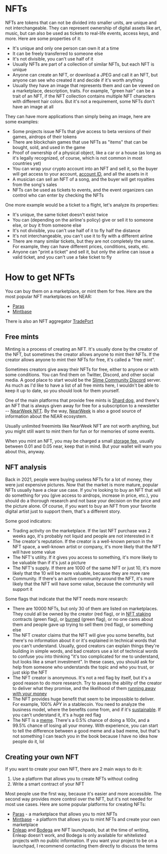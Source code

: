 # NFTs

NFTs are tokens that can not be divided into smaller units, are unique and not
interchangeable. They can represent ownership of digital assets like art, music,
but can also be used as tickets to real-life events, access keys, and more. Here
are some properties of it:

- It's unique and only one person can own it at a time
- It can be freely transferred to someone else
- It's not divisible, you can't use half of it
- Usually NFTs are part of a collection of similar NFTs, but each NFT is unique
- Anyone can create an NFT, or download a JPEG and call it an NFT, but anyone can
  see who created it and decide if it's worth anything
- Usually they have an image that represents them and can be viewed on a marketplace,
  description, traits. For example, "green hair" can be a trait of an NFT, if the
  NFT collection contains multiple NFT characters with different hair colors. But
  it's not a requirement, some NFTs don't have an image at all

They can have more applications than simply being an image, here are some examples:

- Some projects issue NFTs that give access to beta versions of their games,
  airdrops of their tokens
- There are blockchain games that use NFTs as "items" that can be bought, sold,
  and used in the game
- Proof of ownership of a physical object, like a car or a house (as long as it's
  legally recognized, of course, which is not common in most countries yet)
- You can wrap your crypto account into an NFT and sell it, so the buyer will get
  access to your account, [account ID](../lvl4/account-model/account-ids.md), and all the assets
  in it
- A musician can sell an NFT of a song, and the buyer will get royalties from
  the song's sales
- NFTs can be used as tickets to events, and the event organizers can control who
  can enter by checking the NFTs

One more example would be a ticket to a flight, let's analyze its properties:

- It's unique, the same ticket doesn't exist twice
- You can (depending on the airline's policy) give or sell it to someone else, or
  buy it from someone else
- It's not divisible, you can't use half of it to fly half the distance
- It's not interchangeable, you can't use it to fly with a different airline
- There are many similar tickets, but they are not completely the same. For example,
  they can have different prices, conditions, seats, etc.
- Anyone can "print a ticket" and sell it, but only the airline can issue a valid
  ticket, and you can't use a fake ticket to fly

# How to get NFTs

You can buy them on a marketplace, or mint them for free. Here are the most popular
NFT marketplaces on NEAR:

- [Paras](../lvl2/trade-nfts-paras.md)
- [Mintbase](../lvl4/mintbase.md)

There is also an NFT aggregator [TradePort](../lvl4/tradeport.md)

## Free mints

Minting is a process of creating an NFT. It's usually done by the creator of the NFT,
but sometimes the creator allows anyone to mint their NFTs. If the creator allows
anyone to mint their NFTs for free, it's called a "free mint".

Sometimes creators give away their NFTs for free, either to anyone or with some
conditions. You can find them on Twitter, Discord, and other social media. A good
place to start would be the [Slime Community Discord](https://discord.gg/A5Uh4hhauh)
server. As much as I'd like to have a list of all free mints here, I wouldn't be able
to keep it up to date, so you should look for them yourself.

One of the main platforms that provide free mints is [Shard dog](../lvl5/shard-dog.md),
and there's an NFT that is always given away for free for a subscription to a newsletter --
[NearWeek NFT](https://subscribe.nearweek.com/). By the way, [NearWeek](../lvl2/nearweek.md)
is also a good source of information about the NEAR ecosystem.

Usually unlimited freemints like NearWeek NFT are not worth anything, but you might still
want to mint them for fun or for memories of some events.

When you mint an NFT, you may be charged a small [storage fee](../lvl4/account-model/storage.mddel/storage.md),
usually between 0.01 and 0.05 near, keep that in mind. But your wallet will warn you
about this, anyway.

## NFT analysis

Back in 2021, people were buying useless NFTs for a lot of money, they were just
expensive pictures. Now that the market is more mature, popular NFTs usually have
a clear use case. If you're looking to buy an NFT that will do something for you
(give access to airdrops, increase in price, etc.), you should do a thorough
research and not base your decision on the price and the picture alone. Of course,
if you want to buy an NFT from your favorite digital artist just to support them,
that's a different story.

Some good indicators:

- Trading activity on the marketplace. If the last NFT purchase was 2 weeks ago,
  it's probably not liquid and people are not interested in it
- The creator's reputation. If the creator is a well-known person in the NFT space,
  a well-known artist or company, it's more likely that the NFT will have some value
- The NFT's utility. If it gives you access to something, it's more likely to be
  valuable than if it's just a picture
- The NFT's supply. If there are 1000 of the same NFT or just 10, it's more likely
  that the 10 will be more valuable, because they are more rare
- Community. If there's an active community around the NFT, it's more likely that
  the NFT will have some value, because the community will support it

Some flags that indicate that the NFT needs more research:

- There are 10000 NFTs, but only 30 of them are listed on marketplaces. They could
  all be owned by the creator (red flag), or in [NFT staking](../lvl5/nft-staking.md)
  contracts (green flag), or [burned](../lvl3/burning.md) (green flag), or no one
  cares about them and people gave up trying to sell them (red flag), or something else
- The NFT creator claims that the NFT will give you some benefits, but there's
  no information about it or it's explained in technical words that you can't
  understand. Usually, good creators can explain things they're building in simple
  words, and bad creators use a lot of technical words to confuse you into thinking
  "it's too complicated for me to understand, but looks like a smart investment".
  In these cases, you should ask for help from someone who understands the topic and
  who you trust, or just skip the NFT
- The NFT creator is anonymous. It's not a red flag by itself, but it's a good
  reason to do more research. Try to assess the ability of the creator to deliver
  what they promise, and the likelihood of them [running away with your money](../lvl3/scams.md#exit-scam)
- The NFT provides huge benefit that seem to be impossible to deliver. For example,
  100% APY in a stablecoin. You need to analyze the business model, where the
  benefits come from, and if it's [sustainable](../lvl3/scams.md#ponzi-scheme). If
  you can't understand it, it's a huge red flag
- The NFT is a [meme](../lvl3/memecoins.md). There's a 0.5% chance of doing a 100x,
  and a 99.5% chance of losing all your money. With experience, you can start to tell
  the difference between a good meme and a bad meme, but that's not something I can
  teach you in the book because I have no idea how people do it, lol

## Creating your own NFT

If you want to create your own NFT, there are 2 main ways to do it:
1. Use a platform that allows you to create NFTs without coding
2. Write a smart contract of your NFT

Most people use the first way, because it's easier and more accessible. The second
way provides more control over the NFT, but it's not needed for most use cases. Here
are some popular platforms for creating NFTs:
- [Paras](../lvl2/trade-nfts-paras.md) - a marketplace that allows you to mint NFTs
- [Mintbase](../lvl4/mintbase.md) - a platform that allows you to mint NFTs and create
  your own marketplace
- [Enleap](https://enleap.app/) and [Bodega](https://bodega.land/) are NFT launchpads,
  but at the time of writing, Enleap doesn't work, and Bodega is only available for
  whitelisted projects with no public information. If you want your project to be
  on a launchpad, I recommend contacting them directly to discuss the terms
